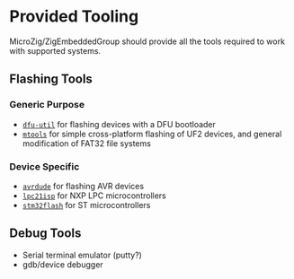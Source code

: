 # Provided Tooling

MicroZig/ZigEmbeddedGroup should provide all the tools required to work with supported systems.

## Flashing Tools

### Generic Purpose

- [`dfu-util`](https://dfu-util.sourceforge.net/) for flashing devices with a DFU bootloader
- [`mtools`](https://www.gnu.org/software/mtools/) for simple cross-platform flashing of UF2 devices, and general modification of FAT32 file systems

### Device Specific

- [`avrdude`](https://www.nongnu.org/avrdude/) for flashing AVR devices
- [`lpc21isp`](https://sourceforge.net/projects/lpc21isp/) for NXP LPC microcontrollers
- [`stm32flash`](https://github.com/stm32duino/stm32flash) for ST microcontrollers

## Debug Tools

- Serial terminal emulator (putty?)
- gdb/device debugger

